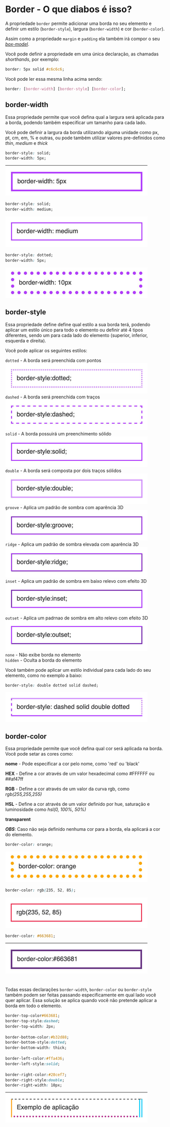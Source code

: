 # Border - O que diabos é isso?

A propriedade `border` permite adicionar uma borda no seu elemento e definir um estilo (`border-style`), largura (`border-width`) e cor (`border-color`).

Assim como a propriedade `margin` e `padding` ela também irá compor o seu [_box-model_](./box-model.md).

Você pode definir a propriedade em uma única declaração, as chamadas _shorthands_, por exemplo:

```css
border: 5px solid #c6c6c6;
```

Você pode ler essa mesma linha acima sendo:

```css
border: [border-width] [border-style] [border-color];
```

## border-width

Essa propriedade permite que você defina qual a largura será aplicada para a borda, podendo também especificar um tamanho para cada lado.

Você pode definir a largura da borda utilizando alguma unidade como px, pt, cm, em, % e outras, ou pode também utilizar valores pre-definidos como _thin_, _medium_ e _thick_

```css
border-style: solid;
border-width: 5px;
```

<img src="../img/border/border-width_5px.jpg"><br>

```css
border-style: solid;
border-width: medium;
```

<img src="../img/border/border-width-medium.jpg"><br>

```css
border-style: dotted;
border-width: 5px;
```

<img src="../img/border/border-width-10px.jpg"><br>

## border-style

Essa propriedade define define qual estilo a sua borda terá, podendo aplicar um estilo único para todo o elemento ou definir até 4 tipos diferentes, sendo um para cada lado do elemento (superior, inferior, esquerda e direita).

Você pode aplicar os seguintes estilos:

`dotted` - A borda será preenchida com pontos<br>
<img src="../img/border/border-style-dotted.jpg"><br>
`dashed` - A borda será preenchida com traços<br>
<img src="../img/border/border-style-dashed.jpg"><br>
`solid` - A borda possuirá um preenchimento sólido<br>
<img src="../img/border/border-style-solid.jpg"><br>
`double` - A borda será composta por dois traços sólidos<br>
<img src="../img/border/border-style-double.jpg"><br>
`groove` - Aplica um padrão de sombra com aparência 3D<br>
<img src="../img/border/border-style-groove.jpg"><br>
`ridge` - Aplica um padrão de sombra elevada com aparência 3D<br>
<img src="../img/border/border-style-ridge.jpg"><br>
`inset` - Aplica um padrão de sombra em baixo relevo com efeito 3D<br>
<img src="../img/border/border-style-inset.jpg"><br>
`outset` - Aplica um padrnao de sombra em alto relevo com efeito 3D<br>
<img src="../img/border/border-style-outset.jpg"><br>
`none` - Não exibe borda no elemento<br>
`hidden` - Oculta a borda do elemento<br>

Você também pode aplicar um estilo individual para cada lado do seu elemento, como no exemplo a baixo:

```css
border-style: double dotted solid dashed;
```

<img src="../img/border/border-style-mix.jpg"><br>

## border-color

Essa propriedade permite que você defina qual cor será aplicada na borda. Você pode setar as cores como:

**nome** - Pode especificar a cor pelo nome, como 'red' ou 'black'<br>

**HEX** - Define a cor através de um valor hexadecimal como #FFFFFF ou ##af47ff<br>

**RGB** - Define a cor através de um valor da curva rgb, como _rgb(255,255,255)_<br>

**HSL** - Define a cor através de um valor definido por hue, saturação e luminosidade como _hsl(0, 100%, 50%)_<br>

**transparent**

**_OBS_**: Caso não seja definido nenhuma cor para a borda, ela aplicará a cor do elemento.

```css
border-color: orange;
```

<img src="../img/border/border-color-orange.jpg"/>

```css
border-color: rgb(235, 52, 85);
```

<img src="../img/border/border-color-rgb.jpg"/>

```css
border-color: #663681;
```

<img src="../img/border/border-color-hex.jpg"/>

#

Todas essas declarações `border-width`, `border-color` ou `border-style` também podem ser feitas passando especificamente em qual lado você quer aplicar. Essa solução se aplica quando você não pretende aplicar a borda em todo o elemento.

```css
border-top-color#663681;
border-top-style:dashed;
border-top-width: 2px;

border-bottom-color:#b32d88;
border-bottom-style:dotted;
border-bottom-width: thick;

border-left-color:#ffa436;
border-left-style:solid;

border-right-color:#28cef7;
border-right-style:double;
border-right-width: 10px;
```

<img src="../img/border/border-separadas.jpg"/>
